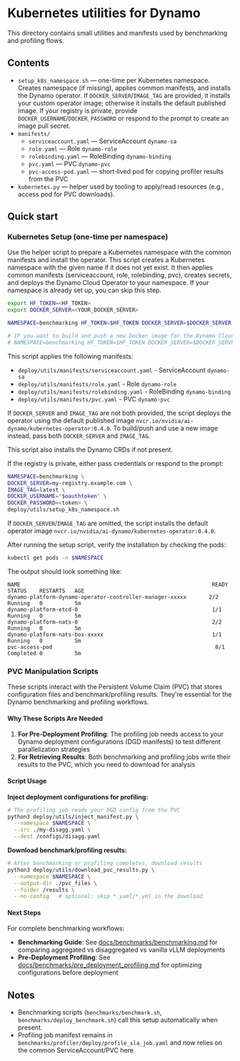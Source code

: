 # Kubernetes utilities for Dynamo

This directory contains small utilities and manifests used by benchmarking and profiling flows.

## Contents

- `setup_k8s_namespace.sh` — one-time per Kubernetes namespace. Creates namespace (if missing), applies common manifests, and installs the Dynamo operator. If `DOCKER_SERVER`/`IMAGE_TAG` are provided, it installs your custom operator image; otherwise it installs the default published image. If your registry is private, provide `DOCKER_USERNAME`/`DOCKER_PASSWORD` or respond to the prompt to create an image pull secret.
- `manifests/`
  - `serviceaccount.yaml` — ServiceAccount `dynamo-sa`
  - `role.yaml` — Role `dynamo-role`
  - `rolebinding.yaml` — RoleBinding `dynamo-binding`
  - `pvc.yaml` — PVC `dynamo-pvc`
  - `pvc-access-pod.yaml` — short‑lived pod for copying profiler results from the PVC
- `kubernetes.py` — helper used by tooling to apply/read resources (e.g., access pod for PVC downloads).

## Quick start

### Kubernetes Setup (one-time per namespace)

Use the helper script to prepare a Kubernetes namespace with the common manifests and install the operator.
This script creates a Kubernetes namespace with the given name if it does not yet exist. It then applies common manifests (serviceaccount, role, rolebinding, pvc), creates secrets, and deploys the Dynamo Cloud Operator to your namespace.
If your namespace is already set up, you can skip this step.

```bash
export HF_TOKEN=<HF_TOKEN>
export DOCKER_SERVER=<YOUR_DOCKER_SERVER>

NAMESPACE=benchmarking HF_TOKEN=$HF_TOKEN DOCKER_SERVER=$DOCKER_SERVER deploy/utils/setup_k8s_namespace.sh

# IF you want to build and push a new Docker image for the Dynamo Cloud Operator, include an IMAGE_TAG
# NAMESPACE=benchmarking HF_TOKEN=$HF_TOKEN DOCKER_SERVER=$DOCKER_SERVER IMAGE_TAG=latest deploy/utils/setup_k8s_namespace.sh
```

This script applies the following manifests:

- `deploy/utils/manifests/serviceaccount.yaml` - ServiceAccount `dynamo-sa`
- `deploy/utils/manifests/role.yaml` - Role `dynamo-role`
- `deploy/utils/manifests/rolebinding.yaml` - RoleBinding `dynamo-binding`
- `deploy/utils/manifests/pvc.yaml` - PVC `dynamo-pvc`

If `DOCKER_SERVER` and `IMAGE_TAG` are not both provided, the script deploys the operator using the default published image `nvcr.io/nvidia/ai-dynamo/kubernetes-operator:0.4.0`.
To build/push and use a new image instead, pass both `DOCKER_SERVER` and `IMAGE_TAG`.

This script also installs the Dynamo CRDs if not present.

If the registry is private, either pass credentials or respond to the prompt:

```bash
NAMESPACE=benchmarking \
DOCKER_SERVER=my-registry.example.com \
IMAGE_TAG=latest \
DOCKER_USERNAME="$oauthtoken" \
DOCKER_PASSWORD=<token> \
deploy/utils/setup_k8s_namespace.sh
```

If `DOCKER_SERVER`/`IMAGE_TAG` are omitted, the script installs the default operator image `nvcr.io/nvidia/ai-dynamo/kubernetes-operator:0.4.0`.

After running the setup script, verify the installation by checking the pods:

```bash
kubectl get pods -n $NAMESPACE
```

The output should look something like:

```
NAME                                                            READY   STATUS    RESTARTS   AGE
dynamo-platform-dynamo-operator-controller-manager-xxxxx       2/2     Running   0          5m
dynamo-platform-etcd-0                                          1/1     Running   0          5m
dynamo-platform-nats-0                                          2/2     Running   0          5m
dynamo-platform-nats-box-xxxxx                                  1/1     Running   0          5m
pvc-access-pod                                                   0/1     Completed 0          5m
```

### PVC Manipulation Scripts

These scripts interact with the Persistent Volume Claim (PVC) that stores configuration files and benchmark/profiling results. They're essential for the Dynamo benchmarking and profiling workflows.

#### Why These Scripts Are Needed

1. **For Pre-Deployment Profiling**: The profiling job needs access to your Dynamo deployment configurations (DGD manifests) to test different parallelization strategies
2. **For Retrieving Results**: Both benchmarking and profiling jobs write their results to the PVC, which you need to download for analysis

#### Script Usage

**Inject deployment configurations for profiling:**

```bash
# The profiling job reads your DGD config from the PVC
python3 deploy/utils/inject_manifest.py \
  --namespace $NAMESPACE \
  --src ./my-disagg.yaml \
  --dest /configs/disagg.yaml
```

**Download benchmark/profiling results:**

```bash
# After benchmarking or profiling completes, download results
python3 deploy/utils/download_pvc_results.py \
  --namespace $NAMESPACE \
  --output-dir ./pvc_files \
  --folder /results \
  --no-config   # optional: skip *.yaml/*.yml in the download
```

#### Next Steps

For complete benchmarking workflows:
- **Benchmarking Guide**: See [docs/benchmarks/benchmarking.md](../../docs/benchmarks/benchmarking.md) for comparing aggregated vs disaggregated vs vanilla vLLM deployments
- **Pre-Deployment Profiling**: See [docs/benchmarks/pre_deployment_profiling.md](../../docs/benchmarks/pre_deployment_profiling.md) for optimizing configurations before deployment

## Notes

- Benchmarking scripts (`benchmarks/benchmark.sh`, `benchmarks/deploy_benchmark.sh`) call this setup automatically when present.
- Profiling job manifest remains in `benchmarks/profiler/deploy/profile_sla_job.yaml` and now relies on the common ServiceAccount/PVC here.
